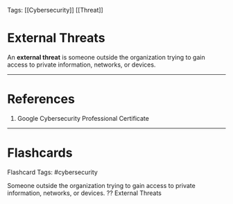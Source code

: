 Tags: [[Cybersecurity]] [[Threat]]
# External Threats

An **external threat** is someone outside the organization trying to gain access to private information, networks, or devices.

---
# References

1. Google Cybersecurity Professional Certificate

---
# Flashcards

Flashcard Tags: #cybersecurity 

Someone outside the organization trying to gain access to private information, networks, or devices.
??
External Threats
<!--SR:!2024-05-08,9,270!2024-05-05,6,250-->